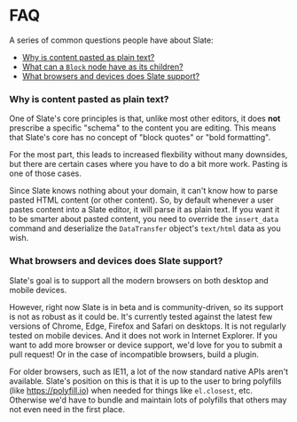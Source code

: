# FAQ

A series of common questions people have about Slate:

- [Why is content pasted as plain text?](#why-is-content-is-pasted-as-plaintext)
- [What can a `Block` node have as its children?](#what-can-a-block-node-have-as-its-children)
- [What browsers and devices does Slate support?](#what-browsers-and-devices-does-slate-support)

### Why is content pasted as plain text?

One of Slate's core principles is that, unlike most other editors, it does **not** prescribe a specific "schema" to the content you are editing. This means that Slate's core has no concept of "block quotes" or "bold formatting".

For the most part, this leads to increased flexbility without many downsides, but there are certain cases where you have to do a bit more work. Pasting is one of those cases.

Since Slate knows nothing about your domain, it can't know how to parse pasted HTML content (or other content). So, by default whenever a user pastes content into a Slate editor, it will parse it as plain text. If you want it to be smarter about pasted content, you need to override the `insert_data` command and deserialize the `DataTransfer` object's `text/html` data as you wish.

### What browsers and devices does Slate support?

Slate's goal is to support all the modern browsers on both desktop and mobile devices.

However, right now Slate is in beta and is community-driven, so its support is not as robust as it could be. It's currently tested against the latest few versions of Chrome, Edge, Firefox and Safari on desktops. It is not regularly tested on mobile devices. And it does not work in Internet Explorer. If you want to add more browser or device support, we'd love for you to submit a pull request! Or in the case of incompatible browsers, build a plugin.

For older browsers, such as IE11, a lot of the now standard native APIs aren't available. Slate's position on this is that it is up to the user to bring polyfills (like https://polyfill.io) when needed for things like `el.closest`, etc. Otherwise we'd have to bundle and maintain lots of polyfills that others may not even need in the first place.
